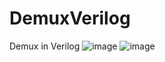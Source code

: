 # DemuxVerilog
Demux in Verilog
![image](https://user-images.githubusercontent.com/78019581/196764263-46b18fca-ffaf-4bc4-b497-b8a32a70053f.png)
![image](https://user-images.githubusercontent.com/78019581/196764280-fba6ab1e-afab-475f-998e-a2f117cd4901.png)
